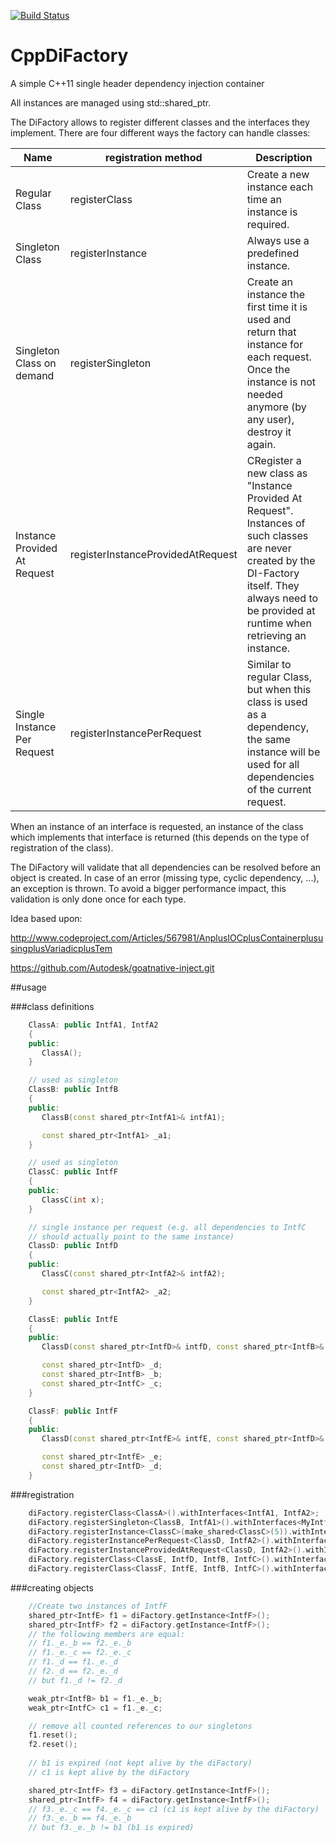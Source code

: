 [![Build Status](https://travis-ci.org/bbvch/CppDiFactory.svg)](https://travis-ci.org/bbvch/CppDiFactory)

# CppDiFactory

A simple C++11 single header dependency injection container

All instances are managed using std::shared_ptr.

The DiFactory allows to register different classes and the interfaces they implement.
There are four different ways the factory can handle classes:

| Name                        | registration method        | Description |
| --------------------------- | -------------------------- | ----------- |
| Regular Class               | registerClass              | Create a new instance each time an instance is required. |
| Singleton Class             | registerInstance           | Always use a predefined instance. |
| Singleton Class on demand   | registerSingleton          | Create an instance the first time it is used and return that instance for each request. Once the instance is not needed anymore (by any user), destroy it again.|
| Instance Provided At Request| registerInstanceProvidedAtRequest | CRegister a new class as "Instance Provided At Request". Instances of such classes are never created by the DI-Factory itself. They always need to be provided at runtime when retrieving an instance. |
| Single Instance Per Request | registerInstancePerRequest | Similar to regular Class, but when this class is used as a dependency, the same instance will be used for all dependencies of the current request.|

When an instance of an interface is requested, an instance of the class which implements that
interface is returned (this depends on the type of registration of the class).

The DiFactory will validate that all dependencies can be resolved before an object is created. In 
case of an error (missing type, cyclic dependency, ...), an exception is thrown.
To avoid a bigger performance impact, this validation is only done once for each type.

Idea based upon:

http://www.codeproject.com/Articles/567981/AnplusIOCplusContainerplususingplusVariadicplusTem

https://github.com/Autodesk/goatnative-inject.git

##usage

###class definitions
```c++
	ClassA: public IntfA1, IntfA2
	{
	public:
	   ClassA();
	}

	// used as singleton
	ClassB: public IntfB
	{
	public:
	   ClassB(const shared_ptr<IntfA1>& intfA1);

	   const shared_ptr<IntfA1> _a1;
	}

	// used as singleton
	ClassC: public IntfF
	{
	public:
	   ClassC(int x);
	}

	// single instance per request (e.g. all dependencies to IntfC
	// should actually point to the same instance)
	ClassD: public IntfD
	{
	public:
	   ClassC(const shared_ptr<IntfA2>& intfA2);

	   const shared_ptr<IntfA2> _a2;
	}

	ClassE: public IntfE
	{
	public:
	   ClassD(const shared_ptr<IntfD>& intfD, const shared_ptr<IntfB>& intfB, const shared_ptr<IntfC>& intfC);

	   const shared_ptr<IntfD> _d;
	   const shared_ptr<IntfB> _b;
	   const shared_ptr<IntfC> _c;
	}

	ClassF: public IntfF
	{
	public:
	   ClassD(const shared_ptr<IntfE>& intfE, const shared_ptr<IntfD>& intfB);

	   const shared_ptr<IntfE> _e;
	   const shared_ptr<IntfD> _d;
	}
```

###registration
```c++
	diFactory.registerClass<ClassA>().withInterfaces<IntfA1, IntfA2>;
	diFactory.registerSingleton<ClassB, IntfA1>().withInterfaces<MyIntfB>;
	diFactory.registerInstance<ClassC>(make_shared<ClassC>(5)).withInterfaces<IntfB>;
	diFactory.registerInstancePerRequest<ClassD, IntfA2>().withInterfaces<IntfD>;
	diFactory.registerInstanceProvidedAtRequest<ClassD, IntfA2>().withInterfaces<IntfD>;
	diFactory.registerClass<ClassE, IntfD, IntfB, IntfC>().withInterfaces<IntfE>;
	diFactory.registerClass<ClassF, IntfE, IntfB, IntfC>().withInterfaces<IntfF>;
```

###creating objects
```c++
    //Create two instances of IntfF
	shared_ptr<IntfE> f1 = diFactory.getInstance<IntfF>();
	shared_ptr<IntfF> f2 = diFactory.getInstance<IntfF>();
	// the following members are equal:
	// f1._e._b == f2._e._b
	// f1._e._c == f2._e._c
	// f1._d == f1._e._d
	// f2._d == f2._e._d
	// but f1._d != f2._d

	weak_ptr<IntfB> b1 = f1._e._b;
	weak_ptr<IntfC> c1 = f1._e._c;

	// remove all counted references to our singletons
	f1.reset();
	f2.reset();
	
	// b1 is expired (not kept alive by the diFactory)
	// c1 is kept alive by the diFactory

	shared_ptr<IntfF> f3 = diFactory.getInstance<IntfF>();
	shared_ptr<IntfF> f4 = diFactory.getInstance<IntfF>();
	// f3._e._c == f4._e._c == c1 (c1 is kept alive by the diFactory)
	// f3._e._b == f4._e._b
	// but f3._e._b != b1 (b1 is expired)
```
